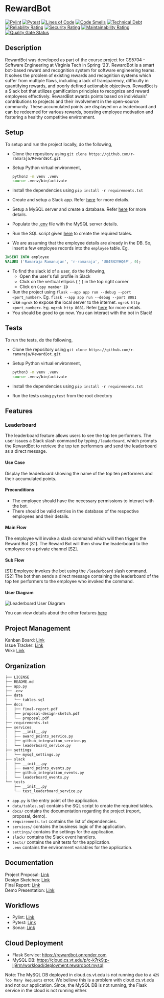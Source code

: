 # RewardBot

[![Pylint](https://github.com/r-ramaraja/RewardBot/actions/workflows/pylint.yml/badge.svg)](https://github.com/r-ramaraja/RewardBot/actions/workflows/pylint.yml)
[![Pytest](https://github.com/r-ramaraja/RewardBot/actions/workflows/pytest.yml/badge.svg)](https://github.com/r-ramaraja/RewardBot/actions/workflows/pytest.yml)
[![Lines of Code](https://sonarcloud.io/api/project_badges/measure?project=r-ramaraja_RewardBot&metric=ncloc)](https://sonarcloud.io/summary/new_code?id=r-ramaraja_RewardBot)
[![Code Smells](https://sonarcloud.io/api/project_badges/measure?project=r-ramaraja_RewardBot&metric=code_smells)](https://sonarcloud.io/summary/new_code?id=r-ramaraja_RewardBot)
[![Technical Debt](https://sonarcloud.io/api/project_badges/measure?project=r-ramaraja_RewardBot&metric=sqale_index)](https://sonarcloud.io/summary/new_code?id=r-ramaraja_RewardBot)
[![Reliability Rating](https://sonarcloud.io/api/project_badges/measure?project=r-ramaraja_RewardBot&metric=reliability_rating)](https://sonarcloud.io/summary/new_code?id=r-ramaraja_RewardBot)
[![Security Rating](https://sonarcloud.io/api/project_badges/measure?project=r-ramaraja_RewardBot&metric=security_rating)](https://sonarcloud.io/summary/new_code?id=r-ramaraja_RewardBot)
[![Maintainability Rating](https://sonarcloud.io/api/project_badges/measure?project=r-ramaraja_RewardBot&metric=sqale_rating)](https://sonarcloud.io/summary/new_code?id=r-ramaraja_RewardBot)
[![Quality Gate Status](https://sonarcloud.io/api/project_badges/measure?project=r-ramaraja_RewardBot&metric=alert_status)](https://sonarcloud.io/summary/new_code?id=r-ramaraja_RewardBot)

## Description

RewardBot was developed as part of the course project  for CS5704 - Software Engineering at Virginia Tech in Spring '23'. RewardBot is a smart bot-based reward and recognition system for software engineering teams. It solves the problem of existing rewards and recognition systems which suffer from multiple flaws, including a lack of transparency, difficulty in quantifying rewards, and poorly defined actionable objectives. RewadBot is a Slack bot that utilizes gamification principles to recognize and reward employees effectively. RewardBot awards points based on individuals’ contributions to projects and their involvement in the open-source community. These accumulated points are displayed on a leaderboard and can be redeemed for various rewards, boosting employee motivation and fostering a healthy competitive environment.

## Setup

To setup and run the project locally, do the following,

- Clone the repository using `git clone https://github.com/r-ramaraja/RewardBot.git`
- Setup Python virtual environment,
  
    ```bash
    python3 -m venv .venv
    source .venv/bin/activate
    ```

- Install the dependencies using `pip install -r requirements.txt`
- Create and setup a Slack app. Refer [here](https://github.com/r-ramaraja/RewardBot/wiki/Slack-App-Setup) for more details.
- Setup a MySQL server and create a database. Refer [here](https://dev.mysql.com/doc/mysql-getting-started/en/) for more details.
- Populate the [.env](.env) file with the MySQL server details.
- Run the SQL script given [here](data/tables.sql) to create the required tables.
- We are assuming that the employee details are already in the DB. So, insert a few employee records into the `employee` table. Eg.
  
```sql
INSERT INTO employee 
VALUES ('Ramaraja Ramanujan', 'r-ramaraja', 'U04SNJYHQ6P', 0);
```

- To find the slack id of a user, do the following,
  - Open the user's full profile in Slack
  - Click on the vertical ellipsis (⋮) in the top right corner
  - Click on `Copy member ID`
- Run the project using `flask --app app run --debug --port <port_number>`. Eg. `flask --app app run --debug --port 8081`
- Use `ngrok` to expose the local server to the internet. `ngrok http <port_number>`. Eg. `ngrok http 8081`. Refer [here](https://ngrok.com/docs#getting-started-expose) for more details.
- You should be good to go now. You can interact with the bot in Slack!

## Tests

To run the tests, do the following,

- Clone the repository using `git clone https://github.com/r-ramaraja/RewardBot.git`
- Setup Python virtual environment,
  
    ```bash
    python3 -m venv .venv
    source .venv/bin/activate
    ```

- Install the dependencies using `pip install -r requirements.txt`
- Run the tests using `pytest` from the root directory

## Features

### Leaderboard

The leaderboard feature allows users to see the top ten performers. The user issues a Slack slash command by typing `/leaderboard`, which prompts the RewardBot to retrieve the top ten performers and send the leaderboard as a direct message.

#### Use Case

Display the leaderboard showing the name of the top ten performers and their accumulated points.

#### Preconditions

- The employee should have the necessary permissions to interact with the bot.
- There should be valid entries in the database of the respective employees and their details.

#### Main Flow

The employee will invoke a slash command which will then trigger the Reward Bot [S1]. The Reward Bot will then show the leaderboard to the employee on a private channel [S2].

#### Sub Flow

[S1] Employee invokes the bot using the `/leaderboard` slash command.  
[S2] The bot then sends a direct message containing the leaderboard of the top ten performers to the employee who invoked the command.

#### User Diagram

![Leaderboard User Diagram](https://drive.google.com/uc?id=1ca0ftlt0QLbxDLF-p23SiYqBsLNsh3-4)

You can view details about the other features [here](https://github.com/r-ramaraja/RewardBot/wiki/Features)

## Project Management

Kanban Board: [Link](https://github.com/users/r-ramaraja/projects/3)  
Issue Tracker: [Link](https://github.com/r-ramaraja/RewardBot/issues)  
Wiki: [Link](https://github.com/r-ramaraja/RewardBot/wiki)  

## Organization

```bash
├── LICENSE
├── README.md
├── app.py
├── .env
├── data
│   └── tables.sql
├── docs
│   ├── final-report.pdf
│   ├── proposal-design-sketch.pdf
│   └── proposal.pdf
├── requirements.txt
├── services
│   ├── __init__.py
│   ├── award_points_service.py
│   ├── github_integration_service.py
│   └── leaderboard_service.py
├── settings
│   └── mysql_settings.py
├── slack
│   ├── __init__.py
│   ├── award_points_events.py
│   ├── github_integration_events.py
│   └── leaderboard_events.py
└── tests
    ├── __init__.py
    └── test_leaderboard_service.py
```

- `app.py` is the entry point of the application.
- `data/tables.sql` contains the SQL script to create the required tables.
- `docs/` contains the documentation regarding the project (report, proposal, demo).
- `requirements.txt` contains the list of dependencies.
- `services/` contains the business logic of the application.
- `settings/` contains the settings for the application.
- `slack/` contains the Slack event handlers.
- `tests/` contains the unit tests for the application.
- `.env` contains the environment variables for the application.

## Documentation

Project Proposal: [Link](docs/proposal.pdf)  
Design Sketches: [Link](docs/design_sketches.pdf)  
Final Report: [Link](docs/final_report.pdf)  
Demo Presentation: [Link](docs/demo.pdf)  

## Workflows

- Pylint: [Link](https://github.com/r-ramaraja/RewardBot/actions/workflows/pylint.yml)
- Pytest: [Link](https://github.com/r-ramaraja/RewardBot/actions/workflows/pytest.yml)
- Sonar: [Link](https://sonarcloud.io/dashboard?id=r-ramaraja_RewardBot)

## Cloud Deployment

- Flask Service: https://rewardbot.onrender.com
- MySQL DB: https://cloud.cs.vt.edu/p/c-k7rk9:p-lj9rm/workload/deployment:rewardbot:mysql

Note: The MySQL DB deployed in cloud.cs.vt.edu is not running due to a `429 Too Many Requests` error. We believe this is a problem with cloud.cs.vt.edu and not our application. Since, the MySQL DB is not running, the Flask service in the cloud is not running either.
